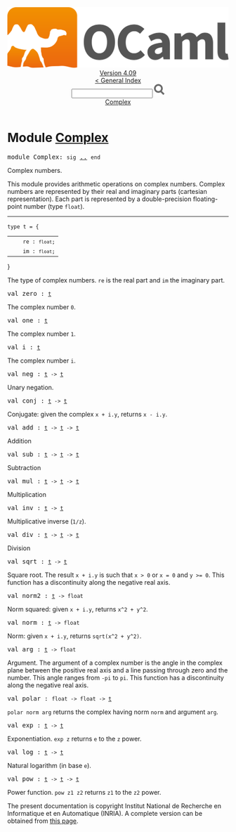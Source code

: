<!-- ((! set title API !)) ((! set documentation !)) ((! set api !)) ((! set nobreadcrumb !)) -->
<div class="api"><header><nav class="toc brand"><a class="brand" href="https://ocaml.org/"><img src="colour-logo-gray.svg" class="svg" alt="OCaml"></a></nav><nav class="toc"><div class="toc_version"><a href="/docs" id="version-select">Version 4.09</a></div><a href="index.html">&lt; General Index</a><div class="api_search"><input type="text" name="apisearch" id="api_search" oninput="mySearch(false);" onkeypress="this.oninput();" onclick="this.oninput();" onpaste="this.oninput();">
<img src="search_icon.svg" alt="Search" class="svg" onclick="mySearch(false)"></div>
<div id="search_results"></div><div class="toc_title"><a href="#top">Complex</a></div><ul></ul></nav></header>

<h1>Module <a href="type_Complex.html">Complex</a></h1>

<pre><span id="MODULEComplex"><span class="keyword">module</span> Complex</span>: <code class="code"><span class="keyword">sig</span></code> <a href="Complex.html">..</a> <code class="code"><span class="keyword">end</span></code></pre><div class="info module top">
<div class="info-desc">
<p>Complex numbers.</p>

<p>This module provides arithmetic operations on complex numbers.
    Complex numbers are represented by their real and imaginary parts
    (cartesian representation).  Each part is represented by a
    double-precision floating-point number (type <code class="code">float</code>).</p>
</div>
</div>
<hr width="100%">

<pre><code><span id="TYPEt"><span class="keyword">type</span> <code class="type"></code>t</span> = {</code></pre><table class="typetable">
<tbody><tr>
<td align="left" valign="top">
<code>&nbsp;&nbsp;</code></td>
<td align="left" valign="top">
<code><span id="TYPEELTt.re">re</span>&nbsp;: <code class="type">float</code>;</code></td>

</tr>
<tr>
<td align="left" valign="top">
<code>&nbsp;&nbsp;</code></td>
<td align="left" valign="top">
<code><span id="TYPEELTt.im">im</span>&nbsp;: <code class="type">float</code>;</code></td>

</tr></tbody></table>
}

<div class="info ">
<div class="info-desc">
<p>The type of complex numbers.  <code class="code">re</code> is the real part and <code class="code">im</code> the
    imaginary part.</p>
</div>
</div>


<pre><span id="VALzero"><span class="keyword">val</span> zero</span> : <code class="type"><a href="Complex.html#TYPEt">t</a></code></pre><div class="info ">
<div class="info-desc">
<p>The complex number <code class="code">0</code>.</p>
</div>
</div>

<pre><span id="VALone"><span class="keyword">val</span> one</span> : <code class="type"><a href="Complex.html#TYPEt">t</a></code></pre><div class="info ">
<div class="info-desc">
<p>The complex number <code class="code">1</code>.</p>
</div>
</div>

<pre><span id="VALi"><span class="keyword">val</span> i</span> : <code class="type"><a href="Complex.html#TYPEt">t</a></code></pre><div class="info ">
<div class="info-desc">
<p>The complex number <code class="code">i</code>.</p>
</div>
</div>

<pre><span id="VALneg"><span class="keyword">val</span> neg</span> : <code class="type"><a href="Complex.html#TYPEt">t</a> -&gt; <a href="Complex.html#TYPEt">t</a></code></pre><div class="info ">
<div class="info-desc">
<p>Unary negation.</p>
</div>
</div>

<pre><span id="VALconj"><span class="keyword">val</span> conj</span> : <code class="type"><a href="Complex.html#TYPEt">t</a> -&gt; <a href="Complex.html#TYPEt">t</a></code></pre><div class="info ">
<div class="info-desc">
<p>Conjugate: given the complex <code class="code">x&nbsp;+&nbsp;i.y</code>, returns <code class="code">x&nbsp;-&nbsp;i.y</code>.</p>
</div>
</div>

<pre><span id="VALadd"><span class="keyword">val</span> add</span> : <code class="type"><a href="Complex.html#TYPEt">t</a> -&gt; <a href="Complex.html#TYPEt">t</a> -&gt; <a href="Complex.html#TYPEt">t</a></code></pre><div class="info ">
<div class="info-desc">
<p>Addition</p>
</div>
</div>

<pre><span id="VALsub"><span class="keyword">val</span> sub</span> : <code class="type"><a href="Complex.html#TYPEt">t</a> -&gt; <a href="Complex.html#TYPEt">t</a> -&gt; <a href="Complex.html#TYPEt">t</a></code></pre><div class="info ">
<div class="info-desc">
<p>Subtraction</p>
</div>
</div>

<pre><span id="VALmul"><span class="keyword">val</span> mul</span> : <code class="type"><a href="Complex.html#TYPEt">t</a> -&gt; <a href="Complex.html#TYPEt">t</a> -&gt; <a href="Complex.html#TYPEt">t</a></code></pre><div class="info ">
<div class="info-desc">
<p>Multiplication</p>
</div>
</div>

<pre><span id="VALinv"><span class="keyword">val</span> inv</span> : <code class="type"><a href="Complex.html#TYPEt">t</a> -&gt; <a href="Complex.html#TYPEt">t</a></code></pre><div class="info ">
<div class="info-desc">
<p>Multiplicative inverse (<code class="code">1/z</code>).</p>
</div>
</div>

<pre><span id="VALdiv"><span class="keyword">val</span> div</span> : <code class="type"><a href="Complex.html#TYPEt">t</a> -&gt; <a href="Complex.html#TYPEt">t</a> -&gt; <a href="Complex.html#TYPEt">t</a></code></pre><div class="info ">
<div class="info-desc">
<p>Division</p>
</div>
</div>

<pre><span id="VALsqrt"><span class="keyword">val</span> sqrt</span> : <code class="type"><a href="Complex.html#TYPEt">t</a> -&gt; <a href="Complex.html#TYPEt">t</a></code></pre><div class="info ">
<div class="info-desc">
<p>Square root.  The result <code class="code">x&nbsp;+&nbsp;i.y</code> is such that <code class="code">x&nbsp;&gt;&nbsp;0</code> or
    <code class="code">x&nbsp;=&nbsp;0</code> and <code class="code">y&nbsp;&gt;=&nbsp;0</code>.
    This function has a discontinuity along the negative real axis.</p>
</div>
</div>

<pre><span id="VALnorm2"><span class="keyword">val</span> norm2</span> : <code class="type"><a href="Complex.html#TYPEt">t</a> -&gt; float</code></pre><div class="info ">
<div class="info-desc">
<p>Norm squared: given <code class="code">x&nbsp;+&nbsp;i.y</code>, returns <code class="code">x^2&nbsp;+&nbsp;y^2</code>.</p>
</div>
</div>

<pre><span id="VALnorm"><span class="keyword">val</span> norm</span> : <code class="type"><a href="Complex.html#TYPEt">t</a> -&gt; float</code></pre><div class="info ">
<div class="info-desc">
<p>Norm: given <code class="code">x&nbsp;+&nbsp;i.y</code>, returns <code class="code">sqrt(x^2&nbsp;+&nbsp;y^2)</code>.</p>
</div>
</div>

<pre><span id="VALarg"><span class="keyword">val</span> arg</span> : <code class="type"><a href="Complex.html#TYPEt">t</a> -&gt; float</code></pre><div class="info ">
<div class="info-desc">
<p>Argument.  The argument of a complex number is the angle
    in the complex plane between the positive real axis and a line
    passing through zero and the number.  This angle ranges from
    <code class="code">-pi</code> to <code class="code">pi</code>.  This function has a discontinuity along the
    negative real axis.</p>
</div>
</div>

<pre><span id="VALpolar"><span class="keyword">val</span> polar</span> : <code class="type">float -&gt; float -&gt; <a href="Complex.html#TYPEt">t</a></code></pre><div class="info ">
<div class="info-desc">
<p><code class="code">polar&nbsp;norm&nbsp;arg</code> returns the complex having norm <code class="code">norm</code>
    and argument <code class="code">arg</code>.</p>
</div>
</div>

<pre><span id="VALexp"><span class="keyword">val</span> exp</span> : <code class="type"><a href="Complex.html#TYPEt">t</a> -&gt; <a href="Complex.html#TYPEt">t</a></code></pre><div class="info ">
<div class="info-desc">
<p>Exponentiation.  <code class="code">exp&nbsp;z</code> returns <code class="code">e</code> to the <code class="code">z</code> power.</p>
</div>
</div>

<pre><span id="VALlog"><span class="keyword">val</span> log</span> : <code class="type"><a href="Complex.html#TYPEt">t</a> -&gt; <a href="Complex.html#TYPEt">t</a></code></pre><div class="info ">
<div class="info-desc">
<p>Natural logarithm (in base <code class="code">e</code>).</p>
</div>
</div>

<pre><span id="VALpow"><span class="keyword">val</span> pow</span> : <code class="type"><a href="Complex.html#TYPEt">t</a> -&gt; <a href="Complex.html#TYPEt">t</a> -&gt; <a href="Complex.html#TYPEt">t</a></code></pre><div class="info ">
<div class="info-desc">
<p>Power function.  <code class="code">pow&nbsp;z1&nbsp;z2</code> returns <code class="code">z1</code> to the <code class="code">z2</code> power.</p>
</div>
</div>

<div class="copyright">The present documentation is copyright Institut National de Recherche en Informatique et en Automatique (INRIA). A complete version can be obtained from <a href="http://caml.inria.fr/pub/docs/manual-ocaml/">this page</a>.</div></div>